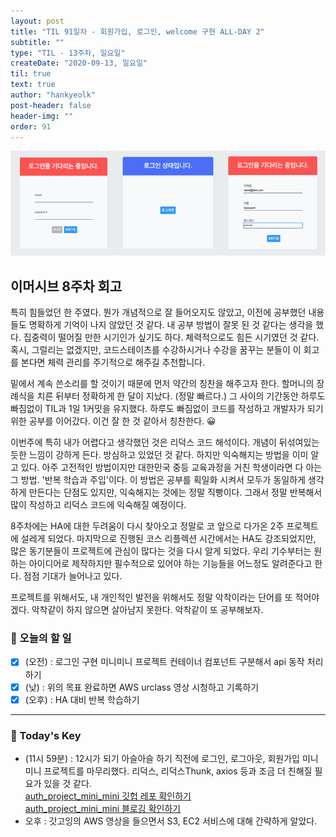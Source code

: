 ```yaml
---
layout: post
title: "TIL 91일차 - 회원가입, 로그인, welcome 구현 ALL-DAY 2"
subtitle: ""
type: "TIL - 13주차, 일요일"
createDate: "2020-09-13, 일요일"
til: true
text: true
author: "hankyeolk"
post-header: false
header-img: ""
order: 91
---
```


![mini-mini-project-login-img](./login-project.png)

## 이머시브 8주차 회고

특히 힘들었던 한 주였다. 뭔가 개념적으로 잘 들어오지도 않았고, 이전에 공부했던 내용들도 명확하게 기억이 나지 않았던 것 같다. 내 공부 방법이 잘못 된 것 같다는 생각을 했다. 집중력이 떨어질 만한 시기인가 싶기도 하다. 체력적으로도 힘든 시기였던 것 같다. 혹시, 그럴리는 없겠지만, 코드스테이츠를 수강하시거나 수강을 꿈꾸는 분들이 이 회고를 본다면 체력 관리를 주기적으로 해주길 추천합니다.<br>

밑에서 계속 쓴소리를 할 것이기 때문에 먼저 약간의 칭찬을 해주고자 한다. 할머니의 장례식을 치른 뒤부터 정확하게 한 달이 지났다. (정말 빠르다.) 그 사이의 기간동안 하루도 빠짐없이 TIL과 1일 1커밋을 유지했다. 하루도 빠짐없이 코드를 작성하고 개발자가 되기 위한 공부를 이어갔다. 이건 잘 한 것 같아서 칭찬한다. 😀 <br>

이번주에 특히 내가 어렵다고 생각했던 것은 리덕스 코드 해석이다. 개념이 뒤섞여있는 듯한 느낌이 강하게 든다. 방심하고 있었던 것 같다. 하지만 익숙해지는 방법을 이미 알고 있다. 아주 고전적인 방법이지만 대한민국 중등 교육과정을 거친 학생이라면 다 아는 그 방법. '반복 학습과 주입'이다. 이 방법은 공부를 획일화 시켜서 모두가 동일하게 생각하게 만든다는 단점도 있지만, 익숙해지는 것에는 정말 직빵이다. 그래서 정말 반복해서 많이 작성하고 리덕스 코드에 익숙해질 예정이다.<br>

8주차에는 HA에 대한 두려움이 다시 찾아오고 정말로 코 앞으로 다가온 2주 프로젝트에 설레게 되었다. 마지막으로 진행된 코스 리플렉션 시간에서는 HA도 강조되었지만, 많은 동기분들이 프로젝트에 관심이 많다는 것을 다시 알게 되었다. 우리 기수부터는 원하는 아이디어로 제작하지만 필수적으로 있어야 하는 기능들을 어느정도 알려준다고 한다. 점점 기대가 늘어나고 있다. <br>

프로젝트를 위해서도, 내 개인적인 발전을 위해서도 정말 악착이라는 단어를 또 적어야겠다. 악착같이 하지 않으면 살아남지 못한다. 악착같이 또 공부해보자.
<br>

### 📅 오늘의 할 일

- [x] (오전) : 로그인 구현 미니미니 프로젝트 컨테이너 컴포넌트 구분해서 api 동작 처리하기 <br>
- [x] (낮) : 위의 목표 완료하면 AWS urclass 영상 시청하고 기록하기 <br>
- [x] (오후) : HA 대비 반복 학습하기 <br>

---

### 🦄 Today's Key

- (11시 59분) : 12시가 되기 아슬아슬 하기 직전에 로그인, 로그아웃, 회원가입 미니미니 프로젝트를 마무리했다. 리덕스, 리덕스Thunk, axios 등과 조금 더 친해질 필요가 있을 것 같다. <br>
  [auth_project_mini_mini 깃헙 레포 확인하기](https://github.com/hankyeolk/JS-and-Web-Learning/tree/master/projects/auth-react-redux) <br>
  [auth_project_mini_mini 블로깅 확인하기](https://www.notion.so/ddovblek/4019f3105e1944abb9030e9af3c51876) <br>
- 오후 : 갓고잉의 AWS 영상을 들으면서 S3, EC2 서비스에 대해 간략하게 알았다.
